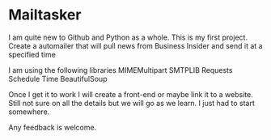 # Mailtasker
I am quite new to Github and Python as a whole. This is my first project.
Create a automailer that will pull news from Business Insider and send it at a specified time

I am using the following libraries
MIMEMultipart 
SMTPLIB
Requests
Schedule
Time
BeautifulSoup

Once I get it to work I will create a front-end or maybe link it to a website. Still not sure on all the details but we will go as we learn. I just had to start somewhere. 

Any feedback is welcome. 
